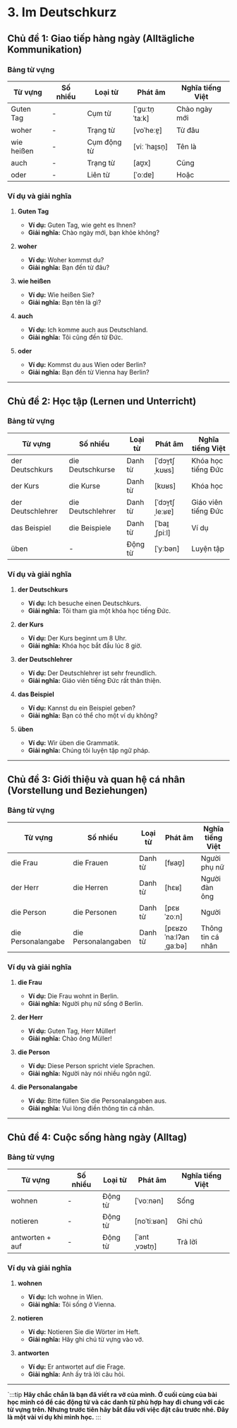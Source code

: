 # 3. Im Deutschkurz
## **Chủ đề 1: Giao tiếp hàng ngày (Alltägliche Kommunikation)**

### **Bảng từ vựng**

|**Từ vựng**|**Số nhiều**|**Loại từ**|**Phát âm**|**Nghĩa tiếng Việt**|
|---|---|---|---|---|
|Guten Tag|-|Cụm từ|[ˈɡuːtn̩ ˈtaːk]|Chào ngày mới|
|woher|-|Trạng từ|[voˈheːɐ̯]|Từ đâu|
|wie heißen|-|Cụm động từ|[viː ˈhaɪ̯sn̩]|Tên là|
|auch|-|Trạng từ|[aʊ̯x]|Cũng|
|oder|-|Liên từ|[ˈoːdɐ]|Hoặc|

### **Ví dụ và giải nghĩa**

1. **Guten Tag**
    
    - **Ví dụ:** Guten Tag, wie geht es Ihnen?
    - **Giải nghĩa:** Chào ngày mới, bạn khỏe không?
2. **woher**
    
    - **Ví dụ:** Woher kommst du?
    - **Giải nghĩa:** Bạn đến từ đâu?
3. **wie heißen**
    
    - **Ví dụ:** Wie heißen Sie?
    - **Giải nghĩa:** Bạn tên là gì?
4.  **auch**
    
    - **Ví dụ:** Ich komme auch aus Deutschland.
    - **Giải nghĩa:** Tôi cũng đến từ Đức.
5.  **oder**
    
    - **Ví dụ:** Kommst du aus Wien oder Berlin?
    - **Giải nghĩa:** Bạn đến từ Vienna hay Berlin?

---

## **Chủ đề 2: Học tập (Lernen und Unterricht)**

### **Bảng từ vựng**

|**Từ vựng**|**Số nhiều**|**Loại từ**|**Phát âm**|**Nghĩa tiếng Việt**|
|---|---|---|---|---|
|der Deutschkurs|die Deutschkurse|Danh từ|[ˈdɔʏ̯tʃˌkʊʁs]|Khóa học tiếng Đức|
|der Kurs|die Kurse|Danh từ|[kʊʁs]|Khóa học|
|der Deutschlehrer|die Deutschlehrer|Danh từ|[ˈdɔʏ̯tʃˌleːʁɐ]|Giáo viên tiếng Đức|
|das Beispiel|die Beispiele|Danh từ|[ˈbaɪ̯ˌʃpiːl]|Ví dụ|
|üben|-|Động từ|[ˈyːbən]|Luyện tập|

### **Ví dụ và giải nghĩa**

1.  **der Deutschkurs**
    
    - **Ví dụ:** Ich besuche einen Deutschkurs.
    - **Giải nghĩa:** Tôi tham gia một khóa học tiếng Đức.
2.  **der Kurs**
    
    - **Ví dụ:** Der Kurs beginnt um 8 Uhr.
    - **Giải nghĩa:** Khóa học bắt đầu lúc 8 giờ.
3.  **der Deutschlehrer**
    
    - **Ví dụ:** Der Deutschlehrer ist sehr freundlich.
    - **Giải nghĩa:** Giáo viên tiếng Đức rất thân thiện.
4.  **das Beispiel**
    
    - **Ví dụ:** Kannst du ein Beispiel geben?
    - **Giải nghĩa:** Bạn có thể cho một ví dụ không?
5.  **üben**
    
    - **Ví dụ:** Wir üben die Grammatik.
    - **Giải nghĩa:** Chúng tôi luyện tập ngữ pháp.

---

## **Chủ đề 3: Giới thiệu và quan hệ cá nhân (Vorstellung und Beziehungen)**

### **Bảng từ vựng**

|**Từ vựng**|**Số nhiều**|**Loại từ**|**Phát âm**|**Nghĩa tiếng Việt**|
|---|---|---|---|---|
|die Frau|die Frauen|Danh từ|[fʁaʊ̯]|Người phụ nữ|
|der Herr|die Herren|Danh từ|[hɛʁ]|Người đàn ông|
|die Person|die Personen|Danh từ|[pɛʁˈzoːn]|Người|
|die Personalangabe|die Personalangaben|Danh từ|[pɛʁzoˈnaːlʔanˌɡaːbə]|Thông tin cá nhân|

### **Ví dụ và giải nghĩa**

1. **die Frau**
    
    - **Ví dụ:** Die Frau wohnt in Berlin.
    - **Giải nghĩa:** Người phụ nữ sống ở Berlin.
2. **der Herr**
    
    - **Ví dụ:** Guten Tag, Herr Müller!
    - **Giải nghĩa:** Chào ông Müller!
3. **die Person**
    
    - **Ví dụ:** Diese Person spricht viele Sprachen.
    - **Giải nghĩa:** Người này nói nhiều ngôn ngữ.
4. **die Personalangabe**
    
    - **Ví dụ:** Bitte füllen Sie die Personalangaben aus.
    - **Giải nghĩa:** Vui lòng điền thông tin cá nhân.

---

## **Chủ đề 4: Cuộc sống hàng ngày (Alltag)**

### **Bảng từ vựng**

| **Từ vựng**     | **Số nhiều** | **Loại từ** | **Phát âm**   | **Nghĩa tiếng Việt** |
| --------------- | ------------ | ----------- | ------------- | -------------------- |
| wohnen          | -            | Động từ     | [ˈvoːnən]     | Sống                 |
| notieren        | -            | Động từ     | [noˈtiːʁən]   | Ghi chú              |
| antworten + auf | -            | Động từ     | [ˈantˌvɔʁtn̩] | Trả lời              |

### **Ví dụ và giải nghĩa**

1. **wohnen**
    
    - **Ví dụ:** Ich wohne in Wien.
    - **Giải nghĩa:** Tôi sống ở Vienna.
2. **notieren**
    
    - **Ví dụ:** Notieren Sie die Wörter im Heft.
    - **Giải nghĩa:** Hãy ghi chú từ vựng vào vở.
3. **antworten**
    
    - **Ví dụ:** Er antwortet auf die Frage.
    - **Giải nghĩa:** Anh ấy trả lời câu hỏi.
---
`:::tip
**Hãy chắc chắn là bạn đã viết ra vở của mình. Ở cuối cùng của bài học mình có để các động từ và các danh từ phù hợp hay đi chung với các từ vựng trên. Nhưng trước tiên hãy bắt đầu với việc đặt câu trước nhé. Đây là một vài ví dụ khi mình học.**
:::